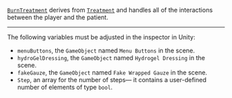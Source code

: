 [```BurnTreatment```](https://github.com/CMotley8/First-Aid-Training/blob/fbd0b6dbcfd6fc0de5c2af9fdf740ab95b557441/Assets/Scripts/Treatment%20Type%20and%20Treatment%20Object%20Scripts/BurnTreatment.cs) derives from [```Treatment```](Treatment) and handles all of the interactions between the player and the patient.

***

The following variables must be adjusted in the inspector in Unity:
- ```menuButtons```, the ```GameObject``` named ```Menu Buttons``` in the scene.
- ```hydroGelDressing```, the ```GameObject``` named ```Hydrogel Dressing``` in the scene.
- ```fakeGauze```, the ```GameObject``` named ```Fake Wrapped Gauze``` in the scene.
- ```Step```, an array for the number of steps— it contains a user-defined number of elements of type ```bool```.